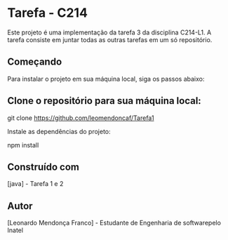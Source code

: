 # Tarefa - C214
Este projeto é uma implementação da tarefa 3 da disciplina C214-L1. A tarefa consiste em juntar todas as outras tarefas em um só repositório.

## Começando
Para instalar o projeto em sua máquina local, siga os passos abaixo:

## Clone o repositório para sua máquina local:
git clone https://github.com/leomendoncaf/Tarefa1

Instale as dependências do projeto:

npm install

## Construído com
[java] - Tarefa 1 e 2

## Autor
[Leonardo Mendonça Franco] - Estudante de Engenharia de softwarepelo Inatel


